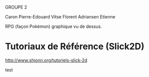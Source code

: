 GROUPE 2


Caron Pierre-Edouard
Vitse Florent
Adriansen Etienne

RPG (façon Pokémon) graphique vu de dessus.

# Tutoriaux de Référence (Slick2D)
http://www.shionn.org/tutoriels-slick-2d

test